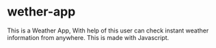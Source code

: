 # wether-app
This is a Weather App,  With help of this user can check instant weather information from anywhere.
This is made with Javascript.

